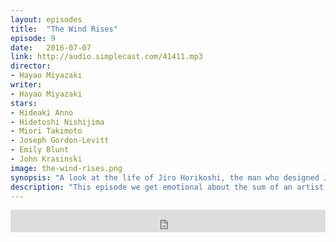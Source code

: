 ```yaml
---
layout: episodes
title:  "The Wind Rises"
episode: 9
date:   2016-07-07
link: http://audio.simplecast.com/41411.mp3
director: 
- Hayao Miyazaki
writer: 
- Hayao Miyazaki
stars: 
- Hideaki Anno
- Hidetoshi Nishijima
- Miori Takimoto
- Joseph Gordon-Levitt
- Emily Blunt
- John Krasinski
image: the-wind-rises.png
synopsis: "A look at the life of Jiro Horikoshi, the man who designed Japanese fighter planes during World War II."
description: "This episode we get emotional about the sum of an artist's work, morality and the finality of one's life work . We talk about Hayao Miyazaki's The Wind Rises."
---
```


<iframe frameborder='0' height='36px' scrolling='no' seamless src='https://simplecast.com/e/41411?style=dark' width='100%'></iframe>